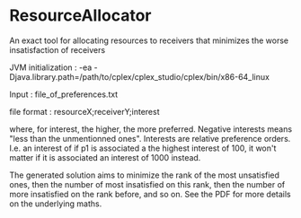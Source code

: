 # ResourceAllocator
An exact tool for allocating resources to receivers that minimizes the worse insatisfaction of receivers

JVM initialization :
-ea -Djava.library.path=/path/to/cplex/cplex_studio/cplex/bin/x86-64_linux

Input :
file_of_preferences.txt

file format :
resourceX;receiverY;interest

where, for interest, the higher, the more preferred. Negative interests means "less than the unmentionned ones". Interests are relative preference orders. I.e. an interest of if p1 is associated a the highest interest of 100, it won't matter if it is associated an interest of 1000 instead.

The generated solution aims to minimize the rank of the most unsatisfied ones, then the number of most insatisfied on this rank, then the number of more insatisfied on the rank before, and so on. See the PDF for more details on the underlying maths.
